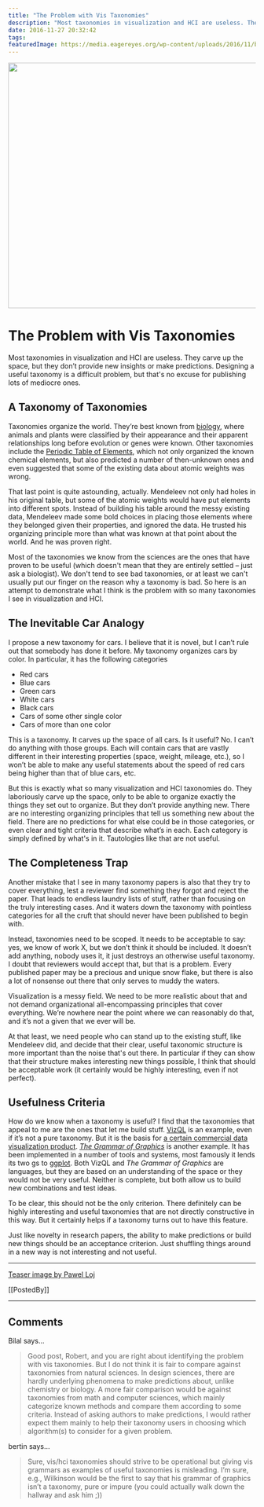 ```yaml
---
title: "The Problem with Vis Taxonomies"
description: "Most taxonomies in visualization and HCI are useless. They carve up the space, but they don’t provide new insights or make predictions. Designing a useful taxonomy is a difficult problem, but that's no excuse for publishing lots of mediocre ones."
date: 2016-11-27 20:32:42
tags: 
featuredImage: https://media.eagereyes.org/wp-content/uploads/2016/11/bugs.jpg
---
```


<p align="center"><img src="https://media.eagereyes.org/wp-content/uploads/2016/11/bugs.jpg" width="720" height="500" /></p>


# The Problem with Vis Taxonomies

Most taxonomies in visualization and HCI are useless. They carve up the space, but they don’t provide new insights or make predictions. Designing a useful taxonomy is a difficult problem, but that's no excuse for publishing lots of mediocre ones.

## A Taxonomy of Taxonomies

Taxonomies organize the world. They’re best known from <a href="https://en.wikipedia.org/wiki/Taxonomy_(biology)">biology</a>, where animals and plants were classified by their appearance and their apparent relationships long before evolution or genes were known. Other taxonomies include the <a href="https://en.wikipedia.org/wiki/Periodic_table">Periodic Table of Elements</a>, which not only organized the known chemical elements, but also predicted a number of then-unknown ones and even suggested that some of the existing data about atomic weights was wrong.

That last point is quite astounding, actually. Mendeleev not only had holes in his original table, but some of the atomic weights would have put elements into different spots. Instead of building his table around the messy existing data, Mendeleev made some bold choices in placing those elements where they belonged given their properties, and ignored the data. He trusted his organizing principle more than what was known at that point about the world. And he was proven right.

Most of the taxonomies we know from the sciences are the ones that have proven to be useful (which doesn't mean that they are entirely settled – just ask a biologist). We don't tend to see bad taxonomies, or at least we can't usually put our finger on the reason why a taxonomy is bad. So here is an attempt to demonstrate what I think is the problem with so many taxonomies I see in visualization and HCI.

## The Inevitable Car Analogy

I propose a new taxonomy for cars. I believe that it is novel, but I can’t rule out that somebody has done it before. My taxonomy organizes cars by color. In particular, it has the following categories

<ul>
    <li>Red cars</li>
    <li>Blue cars</li>
    <li>Green cars</li>
    <li>White cars</li>
    <li>Black cars</li>
    <li>Cars of some other single color</li>
    <li>Cars of more than one color</li>
</ul>

This is a taxonomy. It carves up the space of all cars. Is it useful? No. I can’t do anything with those groups. Each will contain cars that are vastly different in their interesting properties (space, weight, mileage, etc.), so I won’t be able to make any useful statements about the speed of red cars being higher than that of blue cars, etc.

But this is exactly what so many visualization and HCI taxonomies do. They laboriously carve up the space, only to be able to organize exactly the things they set out to organize. But they don’t provide anything new. There are no interesting organizing principles that tell us something new about the field. There are no predictions for what else could be in those categories, or even clear and tight criteria that describe what’s in each. Each category is simply defined by what's in it. Tautologies like that are not useful.

## The Completeness Trap

Another mistake that I see in many taxonomy papers is also that they try to cover everything, lest a reviewer find something they forgot and reject the paper. That leads to endless laundry lists of stuff, rather than focusing on the truly interesting cases. And it waters down the taxonomy with pointless categories for all the cruft that should never have been published to begin with.

Instead, taxonomies need to be scoped. It needs to be acceptable to say: yes, we know of work X, but we don’t think it should be included. It doesn’t add anything, nobody uses it, it just destroys an otherwise useful taxonomy. I doubt that reviewers would accept that, but that is a problem. Every published paper may be a precious and unique snow flake, but there is also a lot of nonsense out there that only serves to muddy the waters.

Visualization is a messy field. We need to be more realistic about that and not demand organizational all-encompassing principles that cover everything. We’re nowhere near the point where we can reasonably do that, and it’s not a given that we ever will be.

At that least, we need people who can stand up to the existing stuff, like Mendeleev did, and decide that their clear, useful taxonomic structure is more important than the noise that's out there. In particular if they can show that their structure makes interesting new things possible, I think that should be acceptable work (it certainly would be highly interesting, even if not perfect).

## Usefulness Criteria

How do we know when a taxonomy is useful? I find that the taxonomies that appeal to me are the ones that let me build stuff. <a href="http://graphics.stanford.edu/papers/polaris_extended/">VizQL</a> is an example, even if it’s not a pure taxonomy. But it is the basis for <a href="https://tableau.com">a certain commercial data visualization product</a>. <a href="https://www.cs.uic.edu/~wilkinson/TheGrammarOfGraphics/GOG.html"><em>The Grammar of Graphics</em></a> is another example. It has been implemented in a number of tools and systems, most famously it lends its two gs to <a href="http://ggplot2.org">ggplot</a>. Both VizQL and <em>The Grammar of Graphics</em> are languages, but they are based on an understanding of the space or they would not be very useful. Neither is complete, but both allow us to build new combinations and test ideas.

To be clear, this should not be the only criterion. There definitely can be highly interesting and useful taxonomies that are not directly constructive in this way. But it certainly helps if a taxonomy turns out to have this feature.

Just like novelty in research papers, the ability to make predictions or build new things should be an acceptance criterion. Just shuffling things around in a new way is not interesting and not useful.

<hr />

<a href="https://www.flickr.com/photos/limaoscarjuliet/2131512327/">Teaser image by Pawel Loj</a>

[[PostedBy]]

<aside class="comments">

---
## Comments

Bilal says…
>	Good post, Robert, and you are right about identifying the problem with vis taxonomies.
>	But I do not think it is fair to compare against taxonomies from natural sciences. In design sciences, there are hardly underlying phenomena to make predictions about, unlike chemistry or biology. A more fair comparison would be against taxonomies from math and computer sciences, which mainly categorize known methods and compare them according to some criteria.
>	Instead of asking authors to make predictions, I would rather expect them mainly to help their taxonomy users in choosing which algorithm(s) to consider for a given problem.

bertin says…
>	Sure, vis/hci taxonomies should strive to be operational but giving vis grammars as examples of useful taxonomies is misleading.  I’m sure, e.g., Wilkinson would be the first to say that his grammar of graphics isn’t a taxonomy, pure or impure (you could actually walk down the hallway and ask him ;))

</aside>

